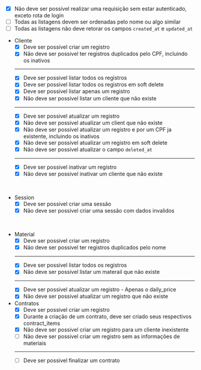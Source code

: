 - [x] Não deve ser possivel realizar uma requisição sem estar autenticado, exceto rota de login
- [ ] Todas as listagens devem ser ordenadas pelo nome ou algo similar
- [ ] Todas as listagens não deve retorar os campos `created_at` e `updated_at`

- Cliente
  - [x] Deve ser possivel criar um registro
  - [x] Não deve ser possivel ter registros duplicados pelo CPF, incluindo os inativos
  ---
  - [x] Deve ser possivel listar todos os registros
  - [x] Deve ser possivel listar todos os registros em soft delete
  - [x] Deve ser possivel listar apenas um registro
  - [x] Não deve ser possivel listar um cliente que não existe
  ---
  - [x] Deve ser possivel atualizar um registro
  - [x] Não deve ser possivel atualizar um client que não existe
  - [x] Não deve ser possivel atualizar um registro e por um CPF ja existente, incluindo os inativos
  - [x] Não deve ser possivel atualizar um registro em soft delete
  - [x] Não deve ser possivel atualizar o campo `deleted_at`
  ---
  - [x] Deve ser possivel inativar um registro
  - [x] Não deve ser possivel inativar um cliente que não existe

<br />

- Session
  - [x] Deve ser possivel criar uma sessão
  - [x] Não deve ser possivel criar uma sessão com dados invalidos

<br />

- Material
  - [x] Deve ser possivel criar um registro
  - [x] Não deve ser possivel ter registros duplicados pelo nome
  ---
  - [x] Deve ser possivel listar todos os registros
  - [x] Não deve ser possivel listar um materail que não existe
  ---
  - [x] Deve ser possivel atualizar um registro - Apenas o daily_price
  - [x] Não deve ser possivel atualizar um registro que não existe

- Contratos
  - [x] Deve ser possivel criar um registro
  - [x] Durante a criação de um contrato, deve ser criado seus respectivos contract_items
  - [x] Não deve ser possivel criar um registro para um cliente inexistente
  - [ ] Não deve ser possivel criar um registro sem as informações de materiais
  ---
  - [ ] Deve ser possivel finalizar um contrato
